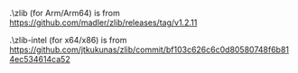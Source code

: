 
.\zlib (for Arm/Arm64)
is from https://github.com/madler/zlib/releases/tag/v1.2.11

.\zlib-intel (for x64/x86)
is from https://github.com/jtkukunas/zlib/commit/bf103c626c6c0d80580748f6b814ec534614ca52
